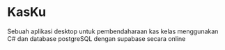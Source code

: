# KasKu
Sebuah aplikasi desktop untuk pembendaharaan kas kelas menggunakan C# dan database postgreSQL dengan supabase secara online
